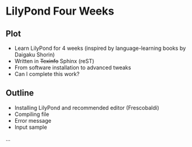LilyPond Four Weeks
===================

## Plot

* Learn LilyPond for 4 weeks (inspired by language-learning books by Daigaku Shorin)
* Written in ~~Texinfo~~ Sphinx (reST)
* From software installation to advanced tweaks
* Can I complete this work?

## Outline

* Installing LilyPond and recommended editor (Frescobaldi)
* Compiling file
* Error message
* Input sample

...
